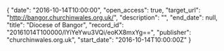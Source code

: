 {
  "date": "2016-10-14T10:00:00", 
  "open_access": true, 
  "target_url": "http://bangor.churchinwales.org.uk/", 
  "description": "", 
  "end_date": null, 
  "title": "Diocese of Bangor", 
  "record_id": "20161014T100000/lYiYeYwu3VQi/eoKX8mxYg==", 
  "publisher": "churchinwales.org.uk", 
  "start_date": "2016-10-14T10:00:00Z"
}

